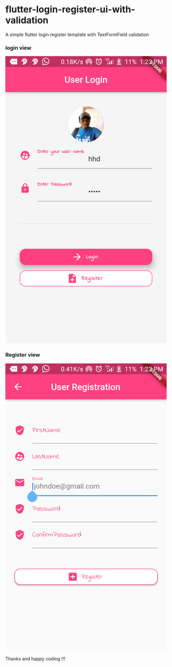 # flutter-login-register-ui-with-validation
 A simple flutter login register template with TextFormField validation

### login view
![Image of login](https://raw.githubusercontent.com/caxtonMuthoni/flutter-login-register-ui-with-validation/master/images/1.png)

### Register view
![Image of login](https://raw.githubusercontent.com/caxtonMuthoni/flutter-login-register-ui-with-validation/master/images/2.png)


Thanks and happy coding !!!
